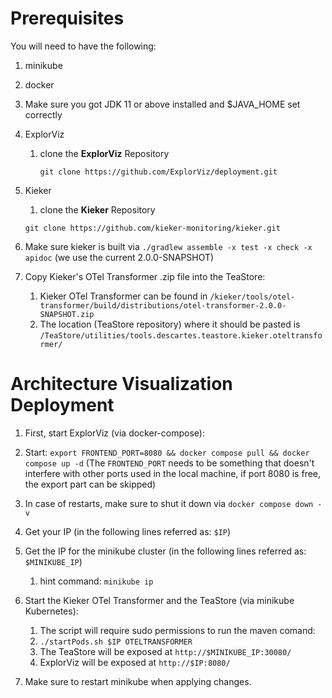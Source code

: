 # Prerequisites

You will need to have the following:

1.  minikube
2.  docker
3.  Make sure you got JDK 11 or above installed and $JAVA_HOME set correctly 
4.  ExplorViz
	1. clone the **ExplorViz** Repository
		```
        git clone https://github.com/ExplorViz/deployment.git
		```
		
5.  Kieker
	1. clone the **Kieker** Repository   
	 ```
	 git clone https://github.com/kieker-monitoring/kieker.git
	 ```
	 
6. Make sure kieker is  built via `./gradlew assemble -x test -x check -x apidoc` (we use the current 2.0.0-SNAPSHOT)

7. Copy Kieker's OTel Transformer .zip file into the TeaStore:
	1. Kieker OTel Transformer can be found in `/kieker/tools/otel-transformer/build/distributions/otel-transformer-2.0.0-SNAPSHOT.zip`
	2. The location (TeaStore repository) where it should be pasted is `/TeaStore/utilities/tools.descartes.teastore.kieker.oteltransformer/`

#  Architecture Visualization Deployment

1. First, start ExplorViz (via docker-compose):
  1. Start: `export FRONTEND_PORT=8080 && docker compose pull && docker compose up -d` (The `FRONTEND_PORT` needs to be something that doesn't interfere with other ports used in the local machine, if port 8080 is free, the export part can be skipped)
  2. In case of restarts, make sure to shut it down via `docker compose down -v`
  
2.  Get your IP (in the following lines referred as: `$IP`)

3. Get the IP for the minikube cluster (in the following lines referred as: `$MINIKUBE_IP`)
	1. hint command: `minikube ip`  

5. Start the Kieker OTel Transformer and the TeaStore (via minikube Kubernetes):
    1. The script will require sudo permissions to run the maven comand:
    2. `./startPods.sh $IP OTELTRANSFORMER` 
    3. The TeaStore will be exposed at `http://$MINIKUBE_IP:30080/`
    4.  ExplorViz will be exposed at `http://$IP:8080/`
6.  Make sure to restart minikube when applying changes.
